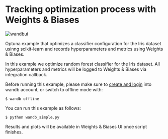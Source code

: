 # Tracking optimization process with Weights & Biases

![wandbui](https://user-images.githubusercontent.com/37713008/133468378-3eae55e3-dd07-4e87-b3cf-f60c06fd061d.png)

Optuna example that optimizes a classifier configuration for the Iris dataset usinng
scikit-learn and records hyperparameters and metrics using Weights & Biases.

In this example we optimize random forest classifier for the Iris dataset. All
hyperparameters and metrics will be logged to Weights & Biases via integration callback.

Before running this example, please make sure to [create and login](https://docs.wandb.ai/quickstart#1-set-up-wandb) into wandb account,
or switch to offline mode with:
```
$ wandb offline
```

You can run this example as follows:
```
$ python wandb_simple.py
```

Results and plots will be available in Weights & Biases UI once script finishes.

